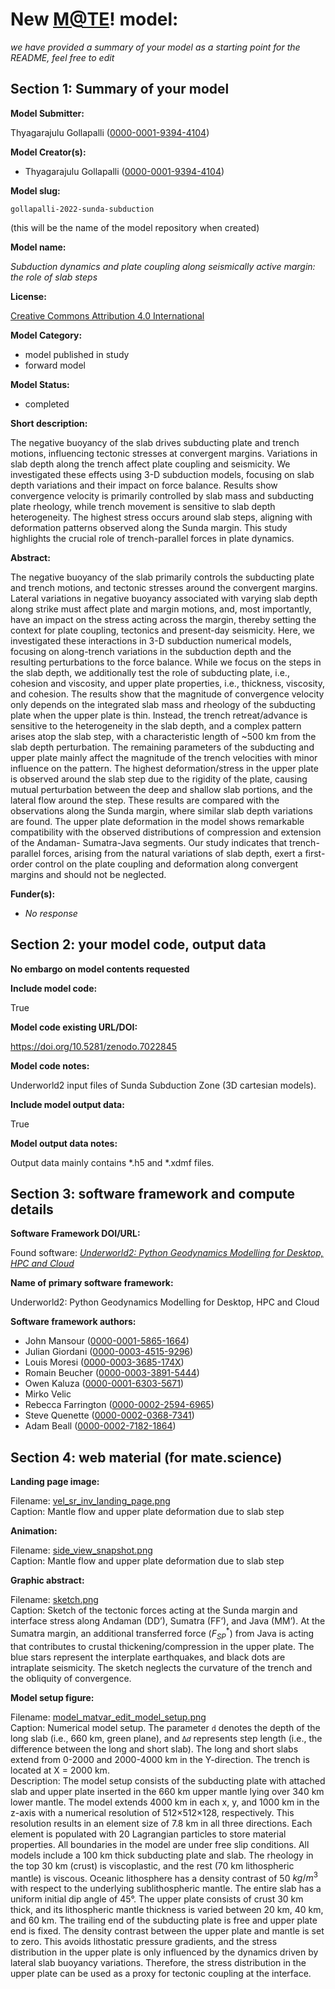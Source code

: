 # New [M@TE](https://mate.science/)! model: 
 _we have provided a summary of your model as a starting point for the README, feel free to edit_
## Section 1: Summary of your model   

**Model Submitter:**  

Thyagarajulu Gollapalli ([0000-0001-9394-4104](https://orcid.org/0000-0001-9394-4104))

**Model Creator(s):**  

- Thyagarajulu Gollapalli ([0000-0001-9394-4104](https://orcid.org/0000-0001-9394-4104))  
  
**Model slug:**  

`gollapalli-2022-sunda-subduction` 

(this will be the name of the model repository when created) 

**Model name:**  

_Subduction dynamics and plate coupling along seismically active margin: the role of slab steps_  

**License:**  

[Creative Commons Attribution 4.0 International]( https://creativecommons.org/licenses/by/4.0/legalcode.txt)

**Model Category:**  

- model published in study   
- forward model   
  
**Model Status:**  

- completed   
  
**Short description:**  

The negative buoyancy of the slab drives subducting plate and trench motions, influencing tectonic stresses at convergent margins. Variations in slab depth along the trench affect plate coupling and seismicity. We investigated these effects using 3-D subduction models, focusing on slab depth variations and their impact on force balance. Results show convergence velocity is primarily controlled by slab mass and subducting plate rheology, while trench movement is sensitive to slab depth heterogeneity. The highest stress occurs around slab steps, aligning with deformation patterns observed along the Sunda margin. This study highlights the crucial role of trench-parallel forces in plate dynamics.

**Abstract:**  

The negative buoyancy of the slab primarily controls the subducting plate and trench motions, and tectonic stresses around the convergent margins. Lateral variations in negative buoyancy associated with varying slab depth along strike must affect plate and margin motions, and, most importantly, have an impact on the stress acting across the margin, thereby setting the context for plate coupling, tectonics and present-day seismicity. Here, we investigated these interactions in 3-D subduction numerical models, focusing on along-trench variations in the subduction depth and the resulting perturbations to the force balance. While we focus on the steps in the slab depth, we additionally test the role of subducting plate, i.e., cohesion and viscosity, and upper plate properties, i.e., thickness, viscosity, and cohesion. The results show that the magnitude of convergence velocity only depends on the integrated slab mass and rheology of the subducting plate when the upper plate is thin. Instead, the trench retreat/advance is sensitive to the heterogeneity in the slab depth, and a complex pattern arises atop the slab step, with a characteristic length of ~500 km from the slab depth perturbation. The remaining parameters of the subducting and upper plate mainly affect the magnitude of the trench velocities with minor influence on the pattern. The highest deformation/stress in the upper plate is observed around the slab step due to the rigidity of the plate, causing mutual perturbation between the deep and shallow slab portions, and the lateral flow around the step. These results are compared with the observations along the Sunda margin, where similar slab depth variations are found. The upper plate deformation in the model shows remarkable compatibility with the observed distributions of compression and extension of the Andaman- Sumatra-Java segments. Our study indicates that trench-parallel forces, arising from the natural variations of slab depth, exert a first-order control on the plate coupling and deformation along convergent margins and should not be neglected.

**Funder(s):**  
- _No response_   
  
## Section 2: your model code, output data  

**No embargo on model contents requested** 

**Include model code:**   

True 

**Model code existing URL/DOI:**   

https://doi.org/10.5281/zenodo.7022845 

**Model code notes:**   

Underworld2 input files of Sunda Subduction Zone (3D cartesian models). 

**Include model output data:**   

True 

**Model output data notes:**   

Output data mainly contains *.h5 and *.xdmf files. 

## Section 3: software framework and compute details   
**Software Framework DOI/URL:**  

Found software: _[Underworld2: Python Geodynamics Modelling for Desktop, HPC and Cloud](https://doi.org/10.5281/zenodo.3975252)_ 

**Name of primary software framework:**  

Underworld2: Python Geodynamics Modelling for Desktop, HPC and Cloud 

**Software framework authors:**  
- John Mansour ([0000-0001-5865-1664](https://orcid.org/0000-0001-5865-1664))  
- Julian Giordani ([0000-0003-4515-9296](https://orcid.org/0000-0003-4515-9296))  
- Louis Moresi ([0000-0003-3685-174X](https://orcid.org/0000-0003-3685-174X))  
- Romain Beucher ([0000-0003-3891-5444](https://orcid.org/0000-0003-3891-5444))  
- Owen Kaluza ([0000-0001-6303-5671](https://orcid.org/0000-0001-6303-5671))  
- Mirko Velic   
- Rebecca Farrington ([0000-0002-2594-6965](https://orcid.org/0000-0002-2594-6965))  
- Steve Quenette ([0000-0002-0368-7341](https://orcid.org/0000-0002-0368-7341))  
- Adam Beall ([0000-0002-7182-1864](https://orcid.org/0000-0002-7182-1864))  
  
## Section 4: web material (for mate.science)   
**Landing page image:**  

Filename: [vel_sr_inv_landing_page.png](https://github.com/user-attachments/assets/9bf9b046-c6d8-4349-816d-a9fd05c33b8f)  
Caption: 
Mantle flow and upper plate deformation due to slab step  
  
**Animation:**  

Filename: [side_view_snapshot.png](https://github.com/user-attachments/assets/585e99d3-b59e-4708-948c-2da8f325d9bb)  
Caption: 
Mantle flow and upper plate deformation due to slab step  
  
**Graphic abstract:**  

Filename: [sketch.png](https://github.com/user-attachments/assets/79c2c948-04f0-4e9e-81b2-585df3b1ff3f)  
Caption: 
Sketch of the tectonic forces acting at the Sunda margin and interface stress along Andaman (DD’), Sumatra (FF’), and Java (MM’). At the Sumatra margin, an additional transferred force ($F^*_{SP}$) from Java is acting that contributes to crustal thickening/compression in the upper plate. The blue stars represent the interplate earthquakes, and black dots are intraplate seismicity. The sketch neglects the curvature of the trench and the obliquity of convergence.  
  
**Model setup figure:**  

Filename: [model_matvar_edit_model_setup.png](https://github.com/user-attachments/assets/8550ad0a-51c5-4b6f-89f1-e9b5a366d34f)  
Caption: 
Numerical model setup. The parameter `d` denotes the depth of the long slab (i.e., 660 km, green plane), and `Δ𝑑` represents step length (i.e., the difference between the long and short slab). The long and short slabs extend from 0-2000 and 2000-4000 km in the Y-direction. The trench is located at X = 2000 km.  
Description:  The model setup consists of the subducting plate with attached slab and upper plate inserted in the 660 km upper mantle lying over 340 km lower mantle. The model extends 4000 km in each x, y, and 1000 km in the z-axis with a numerical resolution of 512×512×128, respectively. This resolution results in an element size of 7.8 km in all three directions. Each element is populated with 20 Lagrangian particles to store material properties. All boundaries in the model are under free slip conditions. All models include a 100 km thick subducting plate and slab. The rheology in the top 30 km (crust) is viscoplastic, and the rest (70 km lithospheric mantle) is viscous. Oceanic lithosphere has a density contrast of 50 $kg/m^3$ with respect to the underlying sublithospheric mantle. The entire slab has a uniform initial dip angle of 45°. The upper plate consists of crust 30 km thick, and its lithospheric mantle thickness is varied between 20 km, 40 km, and 60 km. The trailing end of the subducting plate is free and upper plate end is fixed. The density contrast between the upper plate and mantle is set to zero. This avoids lithostatic pressure gradients, and the stress distribution in the upper plate is only influenced by the dynamics driven by lateral slab buoyancy variations.  Therefore, the stress distribution in the upper plate can be used as a proxy for tectonic coupling at the interface.

  

